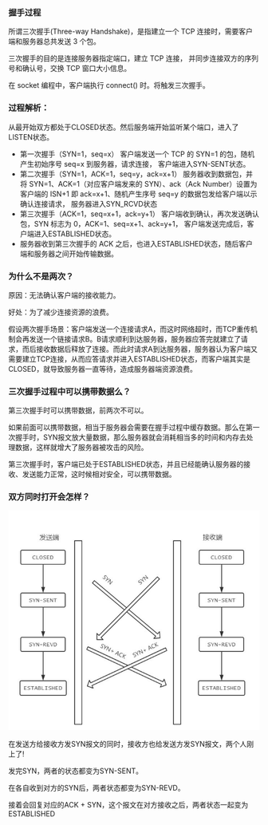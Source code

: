 ### 握手过程

所谓三次握手(Three-way Handshake)，是指建立一个 TCP 连接时，需要客户端和服务器总共发送 3 个包。

三次握手的目的是连接服务器指定端口，建立 TCP 连接， 并同步连接双方的序列号和确认号，交换 TCP 窗口大小信息。

在 socket 编程中，客户端执行 connect() 时。将触发三次握手。

### 过程解析：
从最开始双方都处于CLOSED状态。然后服务端开始监听某个端口，进入了LISTEN状态。

* 第一次握手（SYN=1，seq=x） 客户端发送一个 TCP 的 SYN=1 的包，随机产生初始序号 seq=x 到服务器，请求连接， 客户端进入SYN-SENT状态。
* 第二次握手（SYN=1，ACK=1，seq=y，ack=x+1） 服务器收到数据包，并将 SYN=1、ACK=1（对应客户端发来的 SYN）、ack（Ack Number）设置为客户端的 ISN+1 即 ack=x+1、随机产生序号 seq=y 的数据包发给客户端以示确认连接请求， 服务器进入SYN_RCVD状态
* 第三次握手（ACK=1，seq=x+1，ack=y+1） 客户端收到确认，再次发送确认包，SYN 标志为 0，ACK=1、seq=x+1、ack=y+1， 客户端发送完成后，客户端进入ESTABLISHED状态。
* 服务器收到第三次握手的 ACK 之后，也进入ESTABLISHED状态，随后客户端和服务器之间开始传输数据。

### 为什么不是两次？

原因：无法确认客户端的接收能力。

好处：为了减少连接资源的浪费。

假设两次握手场景：客户端发送一个连接请求A，而这时网络超时，而TCP重传机制会再发送一个链接请求B。B请求顺利到达服务器，服务器应答完就建立了请求，而后接收数据后释放了连接。而此时请求A到达服务器，服务器认为客户端又需要建立TCP连接，从而应答请求并进入ESTABLISHED状态，而客户端其实是CLOSED，就导致服务器一直等待，造成服务器端资源浪费。

### 三次握手过程中可以携带数据么？

第三次握手时可以携带数据，前两次不可以。

如果前面可以携带数据，相当于服务器会需要在握手过程中缓存数据。那么在第一次握手时，SYN报文放大量数据，那么服务器就会消耗相当多的时间和内存去处理数据，这样就增大了服务器被攻击的风险。

第三次握手时，客户端已处于ESTABLISHED状态，并且已经能确认服务器的接收、发送能力正常，这时候相对安全，可以携带数据。


### 双方同时打开会怎样？

![img_5.png](img_5.png)

在发送方给接收方发SYN报文的同时，接收方也给发送方发SYN报文，两个人刚上了!

发完SYN，两者的状态都变为SYN-SENT。

在各自收到对方的SYN后，两者状态都变为SYN-REVD。

接着会回复对应的ACK + SYN，这个报文在对方接收之后，两者状态一起变为ESTABLISHED

